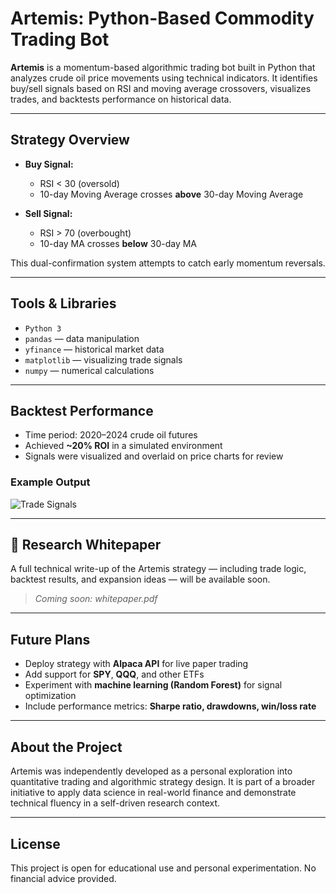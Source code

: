 # Artemis: Python-Based Commodity Trading Bot

**Artemis** is a momentum-based algorithmic trading bot built in Python that analyzes crude oil price movements using technical indicators. It identifies buy/sell signals based on RSI and moving average crossovers, visualizes trades, and backtests performance on historical data.

---

## Strategy Overview

- **Buy Signal:**
  - RSI < 30 (oversold)
  - 10-day Moving Average crosses **above** 30-day Moving Average

- **Sell Signal:**
  - RSI > 70 (overbought)
  - 10-day MA crosses **below** 30-day MA

This dual-confirmation system attempts to catch early momentum reversals.

---

##  Tools & Libraries

- `Python 3`
- `pandas` — data manipulation
- `yfinance` — historical market data
- `matplotlib` — visualizing trade signals
- `numpy` — numerical calculations

---

##  Backtest Performance

- Time period: 2020–2024 crude oil futures
- Achieved **~20% ROI** in a simulated environment
- Signals were visualized and overlaid on price charts for review

###  Example Output

![Trade Signals](artemis_signals.png)

---

## 📄 Research Whitepaper

A full technical write-up of the Artemis strategy — including trade logic, backtest results, and expansion ideas — will be available soon.

> _Coming soon: whitepaper.pdf_

---

##  Future Plans

- Deploy strategy with **Alpaca API** for live paper trading
- Add support for **SPY**, **QQQ**, and other ETFs
- Experiment with **machine learning (Random Forest)** for signal optimization
- Include performance metrics: **Sharpe ratio, drawdowns, win/loss rate**

---

##  About the Project

Artemis was independently developed as a personal exploration into quantitative trading and algorithmic strategy design. It is part of a broader initiative to apply data science in real-world finance and demonstrate technical fluency in a self-driven research context.

---

## License

This project is open for educational use and personal experimentation. No financial advice provided.
